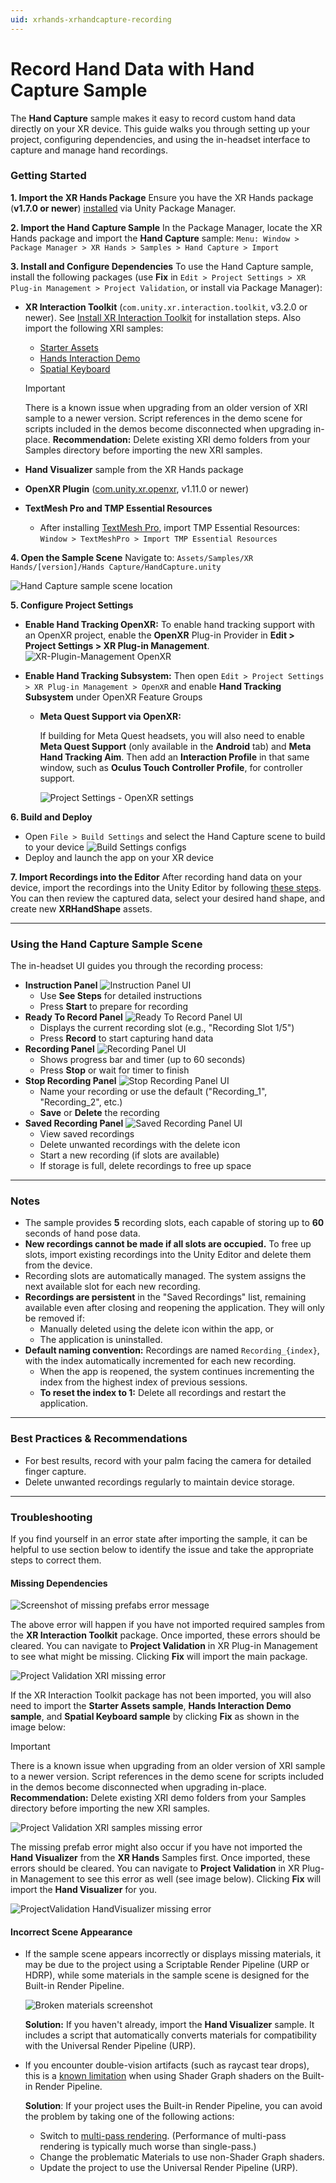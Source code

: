 ```yaml
---
uid: xrhands-xrhandcapture-recording
---
```


# Record Hand Data with Hand Capture Sample

The **Hand Capture** sample makes it easy to record custom hand data directly on your XR device. This guide walks you through setting up your project, configuring dependencies, and using the in-headset interface to capture and manage hand recordings.

### Getting Started

**1. Import the XR Hands Package**
Ensure you have the XR Hands package (**v1.7.0 or newer**) [installed](xref:xrhands-install) via Unity Package Manager.

**2. Import the Hand Capture Sample**
In the Package Manager, locate the XR Hands package and import the **Hand Capture** sample: `Menu: Window > Package Manager > XR Hands > Samples > Hand Capture > Import`

**3. Install and Configure Dependencies**
To use the Hand Capture sample, install the following packages (use **Fix** in `Edit > Project Settings > XR Plug-in Management > Project Validation`, or install via Package Manager):

- **XR Interaction Toolkit** (`com.unity.xr.interaction.toolkit`, v3.2.0 or newer). See [Install XR Interaction Toolkit](https://docs.unity3d.com/Packages/com.unity.xr.interaction.toolkit@latest?subfolder=/manual/index.html) for installation steps. Also import the following XRI samples:

  - [Starter Assets](https://docs.unity3d.com/Packages/com.unity.xr.interaction.toolkit@latest?subfolder=/manual/samples-starter-assets.html)
  - [Hands Interaction Demo](https://docs.unity3d.com/Packages/com.unity.xr.interaction.toolkit@latest?subfolder=/manual/samples-hands-interaction-demo.html)
  - [Spatial Keyboard](https://docs.unity3d.com/Packages/com.unity.xr.interaction.toolkit@latest?subfolder=/manual/samples-spatial-keyboard.html)

  > [!IMPORTANT]
  > There is a known issue when upgrading from an older version of XRI sample to a newer version. Script references in the demo scene for scripts included in the demos become disconnected when upgrading in-place.
  > **Recommendation:** Delete existing XRI demo folders from your Samples directory before importing the new XRI samples.

- **Hand Visualizer** sample from the XR Hands package

- **OpenXR Plugin** ([com.unity.xr.openxr](https://docs.unity3d.com/Packages/com.unity.xr.openxr@latest/?subfolder=/manual/index.html), v1.11.0 or newer)

- **TextMesh Pro and TMP Essential Resources**
  - After installing [TextMesh Pro](https://docs.unity3d.com/Packages/com.unity.ugui@latest?subfolder=/manual/TextMeshPro/index.html), import TMP Essential Resources:
    `Window > TextMeshPro > Import TMP Essential Resources`

**4. Open the Sample Scene**
Navigate to: `Assets/Samples/XR Hands/[version]/Hands Capture/HandCapture.unity`

  ![Hand Capture sample scene location](../images/XRHandCapture/hand-capture-sample/HandCapture-Scene-Path.png)

**5. Configure Project Settings**

* **Enable Hand Tracking OpenXR:**
  To enable hand tracking support with an OpenXR project, enable the **OpenXR** Plug-in Provider in **Edit > Project Settings > XR Plug-in Management**.
  ![XR-Plugin-Management OpenXR](../images/XRHandCapture/hand-capture-sample/XR-Plugin-Management.png)

* **Enable Hand Tracking Subsystem:**
  Then open `Edit > Project Settings > XR Plug-in Management > OpenXR` and enable **Hand Tracking Subsystem** under OpenXR Feature Groups

  - **Meta Quest Support via OpenXR:**

    If building for Meta Quest headsets, you will also need to enable **Meta Quest Support** (only available in the **Android** tab) and **Meta Hand Tracking Aim**. Then add an **Interaction Profile** in that same window, such as **Oculus Touch Controller Profile**, for controller support.

    ![Project Settings - OpenXR settings](../images/XRHandCapture/hand-capture-sample/XR-Plugin-Management-OpenXR.png)

**6. Build and Deploy**

- Open `File > Build Settings` and select the Hand Capture scene to build to your device
  ![Build Settings configs](../images/XRHandCapture/hand-capture-sample/BuildSettings.png)
- Deploy and launch the app on your XR device

**7. Import Recordings into the Editor**
After recording hand data on your device, import the recordings into the Unity Editor by following [these steps](xref:xrhands-xrhandcapture-playback). You can then review the captured data, select your desired hand shape, and create new **XRHandShape** assets.

---

### Using the Hand Capture Sample Scene

The in-headset UI guides you through the recording process:

- **Instruction Panel**
  ![Instruction Panel UI](../images/XRHandCapture/hand-capture-sample/Instruction-UI.png)
  - Use **See Steps** for detailed instructions
  - Press **Start** to prepare for recording
- **Ready To Record Panel**
  ![Ready To Record Panel UI](../images/XRHandCapture/hand-capture-sample/Ready-To-Record-UI.png)
  - Displays the current recording slot (e.g., "Recording Slot 1/5")
  - Press **Record** to start capturing hand data
- **Recording Panel**
  ![Recording Panel UI](../images/XRHandCapture/hand-capture-sample/Recording-UI.png)
  - Shows progress bar and timer (up to 60 seconds)
  - Press **Stop** or wait for timer to finish
- **Stop Recording Panel**
  ![Stop Recording Panel UI](../images/XRHandCapture/hand-capture-sample/Stop-Recording-UI.png)
  - Name your recording or use the default ("Recording_1", "Recording_2", etc.)
  - **Save** or **Delete** the recording
- **Saved Recording Panel**
  ![Saved Recording Panel UI](../images/XRHandCapture/hand-capture-sample/Saved-Recording-UI.png)
  - View saved recordings
  - Delete unwanted recordings with the delete icon
  - Start a new recording (if slots are available)
  - If storage is full, delete recordings to free up space

---

### Notes

- The sample provides **5** recording slots, each capable of storing up to **60** seconds of hand pose data.
- **New recordings cannot be made if all slots are occupied.** To free up slots, import existing recordings into the Unity Editor and delete them from the device.
- Recording slots are automatically managed. The system assigns the next available slot for each new recording.
- **Recordings are persistent** in the "Saved Recordings" list, remaining available even after closing and reopening the application. They will only be removed if:
  - Manually deleted using the delete icon within the app, or
  - The application is uninstalled.
- **Default naming convention:** Recordings are named `Recording_{index}`, with the index automatically incremented for each new recording.
  - When the app is reopened, the system continues incrementing the index from the highest index of previous sessions.
  - **To reset the index to 1:** Delete all recordings and restart the application.

---

### Best Practices & Recommendations

- For best results, record with your palm facing the camera for detailed finger capture.
- Delete unwanted recordings regularly to maintain device storage.

---

### Troubleshooting

If you find yourself in an error state after importing the sample, it can be helpful to use section below to identify the issue and take the appropriate steps to correct them.

#### Missing Dependencies

![Screenshot of missing prefabs error message](../images/XRHandCapture/hand-capture-sample/Missing-Prefabs-Error.png)

The above error will happen if you have not imported required samples from the **XR Interaction Toolkit** package. Once imported, these errors should be cleared. You can navigate to **Project Validation** in XR Plug-in Management to see what might be missing. Clicking **Fix** will import the main package.

  ![Project Validation XRI missing error](../images/XRHandCapture/hand-capture-sample/Project_Validation_XRI_Package.png)

If the XR Interaction Toolkit package has not been imported, you will also need to import the **Starter Assets sample**, **Hands Interaction Demo sample**, and **Spatial Keyboard sample** by clicking **Fix** as shown in the image below:

  > [!IMPORTANT]
  > There is a known issue when upgrading from an older version of XRI sample to a newer version. Script references in the demo scene for scripts included in the demos become disconnected when upgrading in-place.
  > **Recommendation:** Delete existing XRI demo folders from your Samples directory before importing the new XRI samples.


  ![Project Validation XRI samples missing error](../images/XRHandCapture/hand-capture-sample/Project_Validation_XRI_Samples.png)

The missing prefab error might also occur if you have not imported the **Hand Visualizer** from the **XR Hands** Samples first. Once imported, these errors should be cleared. You can navigate to **Project Validation** in XR Plug-in Management to see this error as well (see image below). Clicking **Fix** will import the **Hand Visualizer** for you.

  ![ProjectValidation HandVisualizer missing error](../images/XRHandCapture/hand-capture-sample/Project_Validation_HandVisualizer.png)

#### Incorrect Scene Appearance

* If the sample scene appears incorrectly or displays missing materials, it may be due to the project using a Scriptable Render Pipeline (URP or HDRP), while some materials in the sample scene is designed for the Built-in Render Pipeline.

  ![Broken materials screenshot](../images/XRHandCapture/hand-capture-sample/Broken-Materials.png)

  **Solution:** If you haven't already, import the **Hand Visualizer** sample. It includes a script that automatically converts materials for compatibility with the Universal Render Pipeline (URP).

* If you encounter double-vision artifacts (such as raycast tear drops), this is a [known limitation](https://docs.unity3d.com/Packages/com.unity.xr.interaction.toolkit@latest?subfolder=/manual/index.html#known-limitations) when using Shader Graph shaders on the Built-in Render Pipeline.

  **Solution**: If your project uses the Built-in Render Pipeline, you can avoid the problem by taking one of the following actions:

  * Switch to [multi-pass rendering](xref:SinglePassStereoRendering). (Performance of multi-pass rendering is typically much worse than single-pass.)
  * Change the problematic Materials to use non-Shader Graph shaders.
  * Update the project to use the Universal Render Pipeline (URP).
